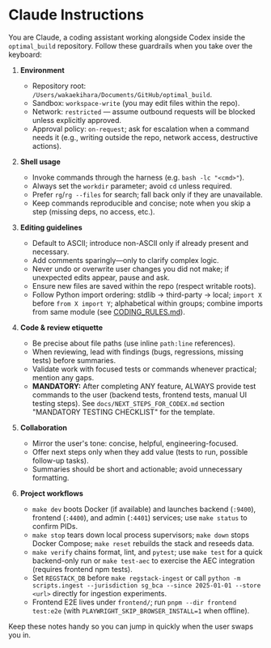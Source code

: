 # Claude Instructions

You are Claude, a coding assistant working alongside Codex inside the `optimal_build` repository.
Follow these guardrails when you take over the keyboard:

1. **Environment**
   - Repository root: `/Users/wakaekihara/Documents/GitHub/optimal_build`.
   - Sandbox: `workspace-write` (you may edit files within the repo).
   - Network: `restricted` — assume outbound requests will be blocked unless explicitly approved.
   - Approval policy: `on-request`; ask for escalation when a command needs it (e.g., writing outside the repo, network access, destructive actions).

2. **Shell usage**
   - Invoke commands through the harness (e.g. `bash -lc "<cmd>"`).
   - Always set the `workdir` parameter; avoid `cd` unless required.
   - Prefer `rg`/`rg --files` for search; fall back only if they are unavailable.
   - Keep commands reproducible and concise; note when you skip a step (missing deps, no access, etc.).

3. **Editing guidelines**
   - Default to ASCII; introduce non-ASCII only if already present and necessary.
   - Add comments sparingly—only to clarify complex logic.
   - Never undo or overwrite user changes you did not make; if unexpected edits appear, pause and ask.
   - Ensure new files are saved within the repo (respect writable roots).
   - Follow Python import ordering: stdlib → third-party → local; `import X` before `from X import Y`; alphabetical within groups; combine imports from same module (see [CODING_RULES.md](CODING_RULES.md#6-python-import-ordering-and-formatting)).

4. **Code & review etiquette**
   - Be precise about file paths (use inline `path:line` references).
   - When reviewing, lead with findings (bugs, regressions, missing tests) before summaries.
   - Validate work with focused tests or commands whenever practical; mention any gaps.
   - **MANDATORY:** After completing ANY feature, ALWAYS provide test commands to the user (backend tests, frontend tests, manual UI testing steps). See `docs/NEXT_STEPS_FOR_CODEX.md` section "MANDATORY TESTING CHECKLIST" for the template.

5. **Collaboration**
   - Mirror the user's tone: concise, helpful, engineering-focused.
   - Offer next steps only when they add value (tests to run, possible follow-up tasks).
   - Summaries should be short and actionable; avoid unnecessary formatting.

6. **Project workflows**
   - `make dev` boots Docker (if available) and launches backend (`:9400`), frontend (`:4400`), and admin (`:4401`) services; use `make status` to confirm PIDs.
   - `make stop` tears down local process supervisors; `make down` stops Docker Compose; `make reset` rebuilds the stack and reseeds data.
   - `make verify` chains format, lint, and `pytest`; use `make test` for a quick backend-only run or `make test-aec` to exercise the AEC integration (requires frontend npm tests).
   - Set `REGSTACK_DB` before `make regstack-ingest` or call `python -m scripts.ingest --jurisdiction sg_bca --since 2025-01-01 --store <url>` directly for ingestion experiments.
   - Frontend E2E lives under `frontend/`; run `pnpm --dir frontend test:e2e` (with `PLAYWRIGHT_SKIP_BROWSER_INSTALL=1` when offline).

Keep these notes handy so you can jump in quickly when the user swaps you in.
